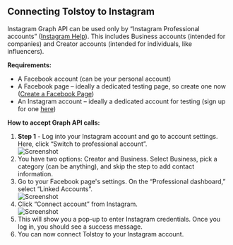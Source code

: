 ## Connecting Tolstoy to Instagram

Instagram Graph API can be used only by “Instagram Professional accounts” ([Instagram Help](https://help.instagram.com/138925576505882)). This includes Business accounts (intended for companies) and Creator accounts (intended for individuals, like influencers).

**Requirements:**

- A Facebook account (can be your personal account)
- A Facebook page – ideally a dedicated testing page, so create one now ([Create a Facebook Page](https://www.facebook.com/pages/create/))
- An Instagram account – ideally a dedicated account for testing (sign up for one [here](https://www.instagram.com/))

**How to accept Graph API calls:**

1. **Step 1** - Log into your Instagram account and go to account settings. Here, click “Switch to professional account”.  
   ![Screenshot](https://tolstoy-2c549356d0c0.intercom-attachments-7.com/i/o/673762251/7c645d6d82de3a6253f80b9c/image)
2. You have two options: Creator and Business. Select Business, pick a category (can be anything), and skip the step to add contact information.
3. Go to your Facebook page's settings. On the “Professional dashboard,” select “Linked Accounts”.  
   ![Screenshot](https://tolstoy-2c549356d0c0.intercom-attachments-7.com/i/o/673762267/656d07bcc06e1b7c4cd00854/image)
4. Click “Connect account” from Instagram.  
   ![Screenshot](https://tolstoy-2c549356d0c0.intercom-attachments-7.com/i/o/673762284/885e9d904ccdc9876b379dc6/image)
5. This will show you a pop-up to enter Instagram credentials. Once you log in, you should see a success message.
6. You can now connect Tolstoy to your Instagram account.
